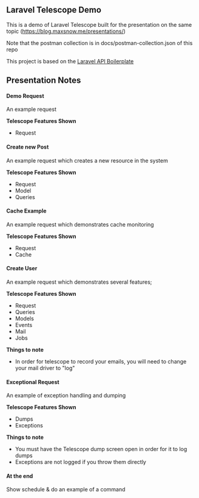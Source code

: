 ## Laravel Telescope Demo
This is a demo of Laravel Telescope built for the presentation on the same topic (https://blog.maxsnow.me/presentations/)

Note that the postman collection is in docs/postman-collection.json of this repo

This project is based on the [Laravel API Boilerplate](https://github.com/specialtactics/l5-api-boilerplate)

## Presentation Notes

#### Demo Request
An example request 

**Telescope Features Shown**
 - Request
 
#### Create new Post
An example request which creates a new resource in the system

**Telescope Features Shown**
 - Request
 - Model
 - Queries
 
#### Cache Example
An example request which demonstrates cache monitoring
 
**Telescope Features Shown**
  - Request
  - Cache
  
#### Create User 
An example request which demonstrates several features;

**Telescope Features Shown**
 - Request
 - Queries
 - Models
 - Events
 - Mail
 - Jobs

**Things to note**
 - In order for telescope to record your emails, you will need to change your mail driver to "log"

#### Exceptional Request
An example of exception handling and dumping

**Telescope Features Shown**
 - Dumps
 - Exceptions
 
**Things to note**
 - You must have the Telescope dump screen open in order for it to log dumps
 - Exceptions are not logged if you throw them directly
 
#### At the end
Show schedule & do an example of a command